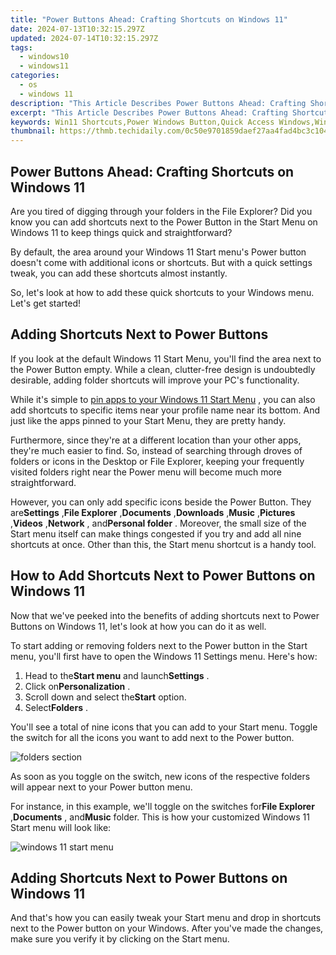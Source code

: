 ```yaml
---
title: "Power Buttons Ahead: Crafting Shortcuts on Windows 11"
date: 2024-07-13T10:32:15.297Z
updated: 2024-07-14T10:32:15.297Z
tags:
  - windows10
  - windows11
categories:
  - os
  - windows 11
description: "This Article Describes Power Buttons Ahead: Crafting Shortcuts on Windows 11"
excerpt: "This Article Describes Power Buttons Ahead: Crafting Shortcuts on Windows 11"
keywords: Win11 Shortcuts,Power Windows Button,Quick Access Windows,Windows 11 Accelarator,Crafting Windows Actions,Efficient Windows Toolbar,Navigation Windows Tips
thumbnail: https://thmb.techidaily.com/0c50e9701859daef27aa4fad4bc3c104584c3b31a6d296c6daba235eb751bb08.jpg
---
```


## Power Buttons Ahead: Crafting Shortcuts on Windows 11

 Are you tired of digging through your folders in the File Explorer? Did you know you can add shortcuts next to the Power Button in the Start Menu on Windows 11 to keep things quick and straightforward?

 By default, the area around your Windows 11 Start menu's Power button doesn't come with additional icons or shortcuts. But with a quick settings tweak, you can add these shortcuts almost instantly.

 So, let's look at how to add these quick shortcuts to your Windows menu. Let's get started!

## Adding Shortcuts Next to Power Buttons

 If you look at the default Windows 11 Start Menu, you'll find the area next to the Power Button empty. While a clean, clutter-free design is undoubtedly desirable, adding folder shortcuts will improve your PC's functionality.

 While it's simple to [pin apps to your Windows 11 Start Menu](https://www.makeuseof.com/windows-11-more-pinned-start-menu/) , you can also add shortcuts to specific items near your profile name near its bottom. And just like the apps pinned to your Start Menu, they are pretty handy.

 Furthermore, since they're at a different location than your other apps, they're much easier to find. So, instead of searching through droves of folders or icons in the Desktop or File Explorer, keeping your frequently visited folders right near the Power menu will become much more straightforward.

 However, you can only add specific icons beside the Power Button. They are**Settings** ,**File Explorer** ,**Documents** ,**Downloads** ,**Music** ,**Pictures** ,**Videos** ,**Network** , and**Personal folder** . Moreover, the small size of the Start menu itself can make things congested if you try and add all nine shortcuts at once. Other than this, the Start menu shortcut is a handy tool.

## How to Add Shortcuts Next to Power Buttons on Windows 11

 Now that we've peeked into the benefits of adding shortcuts next to Power Buttons on Windows 11, let's look at how you can do it as well.

 To start adding or removing folders next to the Power button in the Start menu, you'll first have to open the Windows 11 Settings menu. Here's how:

1. Head to the**Start menu** and launch**Settings** .
2. Click on**Personalization** .
3. Scroll down and select the**Start** option.
4. Select**Folders** .

 You'll see a total of nine icons that you can add to your Start menu. Toggle the switch for all the icons you want to add next to the Power button.

![folders section](https://static1.makeuseofimages.com/wordpress/wp-content/uploads/2023/01/folders-section.jpg)

 As soon as you toggle on the switch, new icons of the respective folders will appear next to your Power button menu.

 For instance, in this example, we'll toggle on the switches for**File Explorer** ,**Documents** , and**Music** folder. This is how your customized Windows 11 Start menu will look like:

![windows 11 start menu](https://static1.makeuseofimages.com/wordpress/wp-content/uploads/2023/01/windows-11-start-menu.jpg)

## Adding Shortcuts Next to Power Buttons on Windows 11

 And that's how you can easily tweak your Start menu and drop in shortcuts next to the Power button on your Windows. After you've made the changes, make sure you verify it by clicking on the Start menu.


<ins class="adsbygoogle"
     style="display:block"
     data-ad-format="autorelaxed"
     data-ad-client="ca-pub-7571918770474297"
     data-ad-slot="1223367746"></ins>



<ins class="adsbygoogle"
     style="display:block"
     data-ad-client="ca-pub-7571918770474297"
     data-ad-slot="8358498916"
     data-ad-format="auto"
     data-full-width-responsive="true"></ins>




